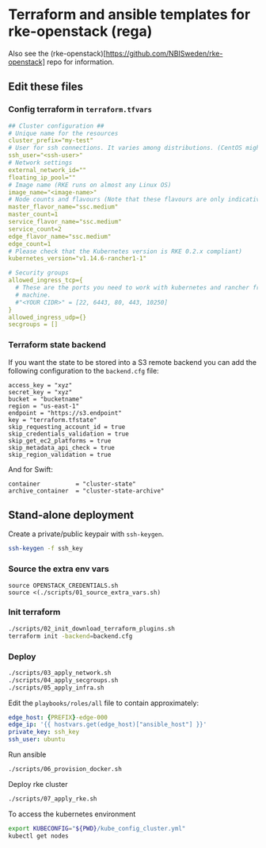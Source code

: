 # Terraform and ansible templates for rke-openstack (rega)

Also see the (rke-openstack)[https://github.com/NBISweden/rke-openstack] repo
for information.


## Edit these files

### Config terraform in `terraform.tfvars`

```yml
## Cluster configuration ##
# Unique name for the resources
cluster_prefix="my-test"
# User for ssh connections. It varies among distributions. (CentOS might work with cloud-user or centos)
ssh_user="<ssh-user>"
# Network settings
external_network_id=""
floating_ip_pool=""
# Image name (RKE runs on almost any Linux OS)
image_name="<image-name>"
# Node counts and flavours (Note that these flavours are only indicative)
master_flavor_name="ssc.medium"
master_count=1
service_flavor_name="ssc.medium"
service_count=2
edge_flavor_name="ssc.medium"
edge_count=1
# Please check that the Kubernetes version is RKE 0.2.x compliant)
kubernetes_version="v1.14.6-rancher1-1"

# Security groups
allowed_ingress_tcp={
  # These are the ports you need to work with kubernetes and rancher from your
  # machine.
  #"<YOUR CIDR>" = [22, 6443, 80, 443, 10250]
}
allowed_ingress_udp={}
secgroups = []
```

### Terraform state backend

If you want the state to be stored into a S3 remote backend you can add the following configuration to the `backend.cfg` file:

```
access_key = "xyz"
secret_key = "xyz"
bucket = "bucketname"
region = "us-east-1"
endpoint = "https://s3.endpoint"
key = "terraform.tfstate"
skip_requesting_account_id = true
skip_credentials_validation = true
skip_get_ec2_platforms = true
skip_metadata_api_check = true
skip_region_validation = true
```

And for Swift:

```
container          = "cluster-state"
archive_container  = "cluster-state-archive"
```

## Stand-alone deployment

Create a private/public keypair with `ssh-keygen`.

```bash
ssh-keygen -f ssh_key
```

### Source the extra env vars

```console
source OPENSTACK_CREDENTIALS.sh
source <(./scripts/01_source_extra_vars.sh)
```

### Init terraform

```bash
./scripts/02_init_download_terraform_plugins.sh
terraform init -backend=backend.cfg
```

### Deploy

```bash
./scripts/03_apply_network.sh
./scripts/04_apply_secgroups.sh
./scripts/05_apply_infra.sh
```

Edit the `playbooks/roles/all` file to contain approximately:

```yaml
edge_host: {PREFIX}-edge-000
edge_ip: '{{ hostvars.get(edge_host)["ansible_host"] }}'
private_key: ssh_key
ssh_user: ubuntu
```

Run ansible

```bash
./scripts/06_provision_docker.sh
```

Deploy rke cluster

```bash
./scripts/07_apply_rke.sh
```

To access the kubernetes environment

```bash
export KUBECONFIG="${PWD}/kube_config_cluster.yml"
kubectl get nodes
```
